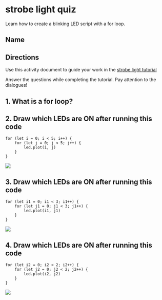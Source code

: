 # strobe light quiz

Learn how to create a blinking LED script with a for loop.

## Name

## Directions

Use this activity document to guide your work in the [strobe light tutorial](/microbit/lessons/strobe-light/activity)

Answer the questions while completing the tutorial. Pay attention to the dialogues!

## 1. What is a for loop?

## 2. Draw which LEDs are ON after running this code

```blocks
for (let i = 0; i < 5; i++) {
    for (let j = 0; j < 5; j++) {
        led.plot(i, j)
    }
}
```

![](/static/mb/empty-microbit.png)

## 3. Draw which LEDs are ON after running this code

```blocks
for (let i1 = 0; i1 < 3; i1++) {
    for (let j1 = 0; j1 < 3; j1++) {
        led.plot(i1, j1)
    }
}
```

![](/static/mb/empty-microbit.png)

## 4. Draw which LEDs are ON after running this code

```blocks
for (let i2 = 0; i2 < 2; i2++) {
    for (let j2 = 0; j2 < 2; j2++) {
        led.plot(i2, j2)
    }
}
```

![](/static/mb/empty-microbit.png)

